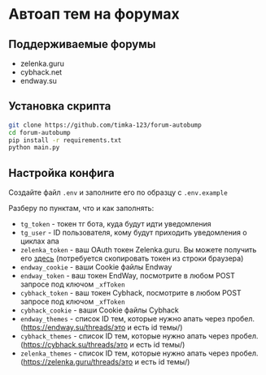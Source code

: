 # Автоап тем на форумах

## Поддерживаемые форумы

* zelenka.guru
* cybhack.net
* endway.su

## Установка скрипта

```bash
git clone https://github.com/timka-123/forum-autobump
cd forum-autobump
pip install -r requirements.txt
python main.py
```

## Настройка конфига

Создайте файл `.env` и заполните его по образцу с `.env.example`

Разберу по пунктам, что и как заполнять:

* `tg_token` - токен тг бота, куда будут идти уведомления
* `tg_user` - ID пользователя, кому будут приходить уведомления о циклах апа
* `zelenka_token` - ваш OAuth токен Zelenka.guru. Вы можете получить его [здесь](https://zelenka.guru/account/authorize?client_id=1rrspe9aiw&response_type=token&scope=basic+read+post) (потребуется скопировать токен из строки браузера)
* `endway_cookie` - ваши Cookie файлы Endway
* `endway_token` - ваш токен EndWay, посмотрите в любом POST запросе под ключом `_xfToken`
* `cybhack_token` - ваш токен Cybhack, посмотрите в любом POST запросе под ключом `_xfToken`
* `cybhack_cookie` - ваши Cookie файлы Cybhack
* `endway_themes` - список ID тем, которые нужно апать через пробел. (https://endway.su/threads/это и есть id темы/)
* `cybhack_themes` - список ID тем, которые нужно апать через пробел. (https://cybhack.su/threads/это и есть id темы/)
* `zelenka_themes` - список ID тем, которые нужно апать через пробел. (https://zelenka.guru/threads/это и есть id темы/)

